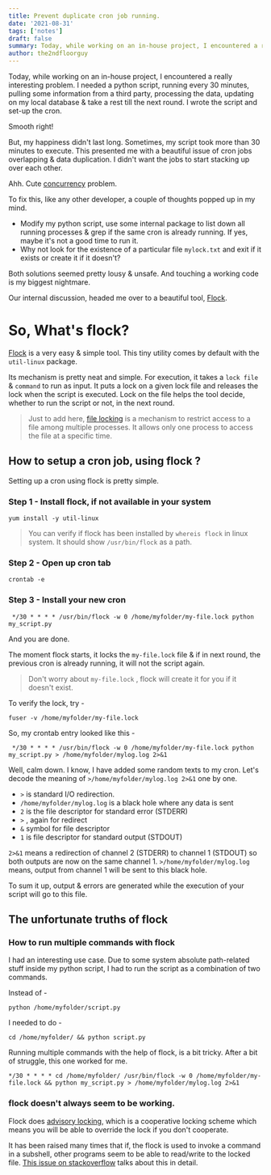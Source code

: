```yaml
---
title: Prevent duplicate cron job running.
date: '2021-08-31'
tags: ['notes']
draft: false
summary: Today, while working on an in-house project, I encountered a really interesting concurrency problem. I have scheduled a cron job to run every 30 minutes, but if the script takes more than 30 minutes to finish, another cron job started and these jobs started stacking up over each other. This essay discusses my approach to get rid of this interesting issue.
author: the2ndfloorguy
---
```


Today, while working on an in-house project, I encountered a really interesting problem. I needed a python script, running every 30 minutes, pulling some information from a third party, processing the data, updating on my local database & take a rest till the next round. I wrote the script and set-up the cron.

Smooth right!

But, my happiness didn't last long. Sometimes, my script took more than 30 minutes to execute. This presented me with a beautiful issue of cron jobs overlapping & data duplication. I didn't want the jobs to start stacking up over each other.

Ahh. Cute [concurrency](https://en.wikipedia.org/wiki/Concurrency_(computer_science)) problem.

To fix this, like any other developer, a couple of thoughts popped up in my mind. 

- Modify my python script, use some internal package to list down all running processes & grep if the same cron is already running. If yes, maybe it's not a good time to run it.
- Why not look for the existence of a particular file `mylock.txt` and exit if it exists or create it if it doesn't?

Both solutions seemed pretty lousy & unsafe. And touching a working code is my biggest nightmare.

Our internal discussion, headed me over to a beautiful tool, [Flock](https://linux.die.net/man/1/flock). 

# So, What's flock?

[Flock](https://linux.die.net/man/1/flock) is a very easy & simple tool. This tiny utility comes by default with the `util-linux` package.

Its mechanism is pretty neat and simple. For execution, it takes a `lock file` & `command` to run as input. It puts a lock on a given lock file and releases the lock when the script is executed. Lock on the file helps the tool decide, whether to run the script or not, in the next round. 

> Just to add here, [file locking](https://en.wikipedia.org/wiki/File_locking) is a mechanism to restrict access to a file among multiple processes. It allows only one process to access the file at a specific time.

## How to setup a cron job, using flock ?

Setting up a cron using flock is pretty simple. 

### Step 1 - Install flock, if not available in your system

```
yum install -y util-linux
```

> You can verify if flock has been installed by `whereis flock` in linux system. It should show `/usr/bin/flock` as a path.

### Step 2 - Open up cron tab

```
crontab -e
```

### Step 3 - Install your new cron 

```
 */30 * * * * /usr/bin/flock -w 0 /home/myfolder/my-file.lock python my_script.py
```

And you are done.

The moment flock starts, it locks the `my-file.lock` file & if in next round, the previous cron is already running, it will not the script again.

> Don't worry about `my-file.lock` , flock will create it for you if it doesn't exist.

To verify the lock, try -

```
fuser -v /home/myfolder/my-file.lock
```

So, my crontab entry looked like this -

```
 */30 * * * * /usr/bin/flock -w 0 /home/myfolder/my-file.lock python my_script.py > /home/myfolder/mylog.log 2>&1
```

Well, calm down. I know, I have added some random texts to my cron. Let's decode the meaning of `>/home/myfolder/mylog.log 2>&1` one by one.

- `>` is standard I/O redirection.
- `/home/myfolder/mylog.log` is a black hole where any data is sent
- `2` is the file descriptor for standard error (STDERR)
- `>` , again for redirect
- `&` symbol for file descriptor 
- `1` is file descriptor for standard output (STDOUT)

`2>&1` means a redirection of channel 2 (STDERR) to channel 1 (STDOUT) so both outputs are now on the same channel 1. `>/home/myfolder/mylog.log` means, output from channel 1 will be sent to this black hole. 

To sum it up, output & errors are generated while the execution of your script will go to this file.

## The unfortunate truths of flock

### How to run multiple commands with flock

I had an interesting use case. Due to some system absolute path-related stuff inside my python script, I had to run the script as a combination of two commands. 

Instead of -

```
python /home/myfolder/script.py
```

I needed to do - 

```
cd /home/myfolder/ && python script.py
```

Running multiple commands with the help of flock, is a bit tricky. After a bit of struggle, this one worked for me.

```
*/30 * * * * cd /home/myfolder/ /usr/bin/flock -w 0 /home/myfolder/my-file.lock && python my_script.py > /home/myfolder/mylog.log 2>&1
```

### flock doesn't always seem to be working.

Flock does [advisory locking](https://www.baeldung.com/linux/file-locking#1-advisory-locking), which is a cooperative locking scheme which means you will be able to override the lock if you don't cooperate. 

It has been raised many times that if, the flock is used to invoke a command in a subshell, other programs seem to be able to read/write to the locked file. [This issue on stackoverflow](https://unix.stackexchange.com/questions/388026/flock-doesnt-seem-to-be-working) talks about this in detail. 